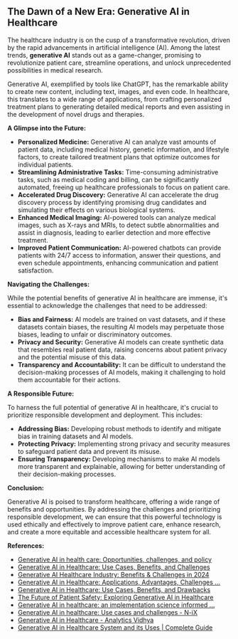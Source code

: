 ## The Dawn of a New Era: Generative AI in Healthcare

The healthcare industry is on the cusp of a transformative revolution, driven by the rapid advancements in artificial intelligence (AI). Among the latest trends, **generative AI** stands out as a game-changer, promising to revolutionize patient care, streamline operations, and unlock unprecedented possibilities in medical research.

Generative AI, exemplified by tools like ChatGPT, has the remarkable ability to create new content, including text, images, and even code. In healthcare, this translates to a wide range of applications, from crafting personalized treatment plans to generating detailed medical reports and even assisting in the development of novel drugs and therapies.

**A Glimpse into the Future:**

* **Personalized Medicine:** Generative AI can analyze vast amounts of patient data, including medical history, genetic information, and lifestyle factors, to create tailored treatment plans that optimize outcomes for individual patients.
* **Streamlining Administrative Tasks:**  Time-consuming administrative tasks, such as medical coding and billing, can be significantly automated, freeing up healthcare professionals to focus on patient care.
* **Accelerated Drug Discovery:** Generative AI can accelerate the drug discovery process by identifying promising drug candidates and simulating their effects on various biological systems.
* **Enhanced Medical Imaging:** AI-powered tools can analyze medical images, such as X-rays and MRIs, to detect subtle abnormalities and assist in diagnosis, leading to earlier detection and more effective treatment.
* **Improved Patient Communication:**  AI-powered chatbots can provide patients with 24/7 access to information, answer their questions, and even schedule appointments, enhancing communication and patient satisfaction.

**Navigating the Challenges:**

While the potential benefits of generative AI in healthcare are immense, it's essential to acknowledge the challenges that need to be addressed:

* **Bias and Fairness:**  AI models are trained on vast datasets, and if these datasets contain biases, the resulting AI models may perpetuate those biases, leading to unfair or discriminatory outcomes.
* **Privacy and Security:**  Generative AI models can create synthetic data that resembles real patient data, raising concerns about patient privacy and the potential misuse of this data.
* **Transparency and Accountability:**  It can be difficult to understand the decision-making processes of AI models, making it challenging to hold them accountable for their actions.

**A Responsible Future:**

To harness the full potential of generative AI in healthcare, it's crucial to prioritize responsible development and deployment. This includes:

* **Addressing Bias:**  Developing robust methods to identify and mitigate bias in training datasets and AI models.
* **Protecting Privacy:**  Implementing strong privacy and security measures to safeguard patient data and prevent its misuse.
* **Ensuring Transparency:**  Developing mechanisms to make AI models more transparent and explainable, allowing for better understanding of their decision-making processes.

**Conclusion:**

Generative AI is poised to transform healthcare, offering a wide range of benefits and opportunities. By addressing the challenges and prioritizing responsible development, we can ensure that this powerful technology is used ethically and effectively to improve patient care, enhance research, and create a more equitable and accessible healthcare system for all.

**References:**

* [Generative AI in health care: Opportunities, challenges, and policy](https://www.brookings.edu/articles/generative-ai-in-health-care-opportunities-challenges-and-policy/)
* [Generative AI in Healthcare: Use Cases, Benefits, and Challenges](https://www.johnsnowlabs.com/generative-ai-healthcare/)
* [Generative AI Healthcare Industry: Benefits & Challenges in 2024](https://research.aimultiple.com/generative-ai-healthcare/)
* [Generative AI in Healthcare: Applications, Advantages, Challenges ...](https://www.shaip.com/blog/generative-ai-in-healthcare/)
* [Generative AI in Healthcare: Use Cases, Benefits, and Drawbacks](https://www.alpha-sense.com/blog/trends/generative-ai-healthcare/)
* [The Future of Patient Safety: Exploring Generative AI in Healthcare](https://www.performancehealthus.com/blog/generative-ai-in-healthcare/)
* [Generative AI in healthcare: an implementation science informed ...](https://implementationscience.biomedcentral.com/articles/10.1186/s13012-024-01357-9)
* [Generative AI in healthcare: Use cases and challenges - N-iX](https://www.n-ix.com/generative-ai-in-healthcare/)
* [Generative AI in Healthcare - Analytics Vidhya](https://www.analyticsvidhya.com/blog/2023/08/generative-ai-in-healthcare/)
* [Generative AI in Healthcare System and its Uses | Complete Guide](https://www.xenonstack.com/blog/generative-ai-healthcare-system)